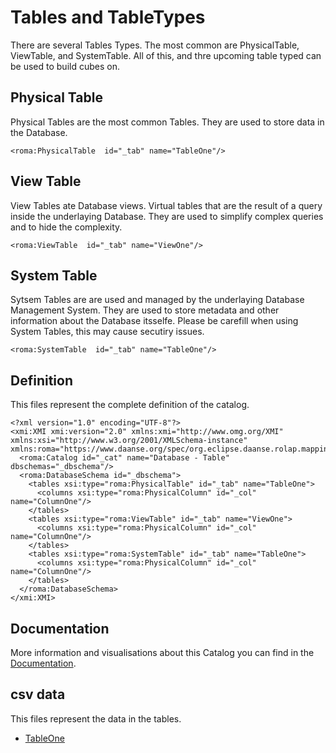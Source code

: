 # Tables and TableTypes

There are several Tables Types. The most common are PhysicalTable, ViewTable, and SystemTable. All of this, and thre upcoming table typed can be used to build cubes on.


## Physical Table

Physical Tables are the most common Tables.  They are used to store data in the Database.


```xmi
<roma:PhysicalTable  id="_tab" name="TableOne"/>

```

## View Table

View Tables ate Database views. Virtual tables that are the result of a query inside the underlaying Database. They are used to simplify complex queries and to hide the complexity.


```xmi
<roma:ViewTable  id="_tab" name="ViewOne"/>

```

## System Table

Sytsem Tables are are used and managed by the underlaying Database Management System. They are used to store metadata and other information about the Database itsselfe. Please be carefill when using System Tables, this may cause secutiry issues.


```xmi
<roma:SystemTable  id="_tab" name="TableOne"/>

```


## Definition

This files represent the complete definition of the catalog.

```xmi
<?xml version="1.0" encoding="UTF-8"?>
<xmi:XMI xmi:version="2.0" xmlns:xmi="http://www.omg.org/XMI" xmlns:xsi="http://www.w3.org/2001/XMLSchema-instance" xmlns:roma="https://www.daanse.org/spec/org.eclipse.daanse.rolap.mapping">
  <roma:Catalog id="_cat" name="Database - Table" dbschemas="_dbschema"/>
  <roma:DatabaseSchema id="_dbschema">
    <tables xsi:type="roma:PhysicalTable" id="_tab" name="TableOne">
      <columns xsi:type="roma:PhysicalColumn" id="_col" name="ColumnOne"/>
    </tables>
    <tables xsi:type="roma:ViewTable" id="_tab" name="ViewOne">
      <columns xsi:type="roma:PhysicalColumn" id="_col" name="ColumnOne"/>
    </tables>
    <tables xsi:type="roma:SystemTable" id="_tab" name="TableOne">
      <columns xsi:type="roma:PhysicalColumn" id="_col" name="ColumnOne"/>
    </tables>
  </roma:DatabaseSchema>
</xmi:XMI>

```
## Documentation

More information and visualisations about this Catalog you can find in the [Documentation](./DOCUMENTATION.MD).

## csv data


This files represent the data in the tables.

- [TableOne](./data/TableOne.csv)

